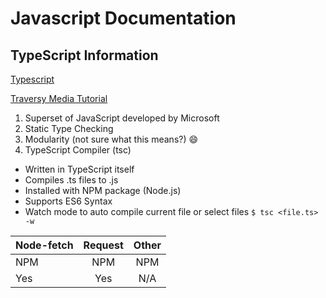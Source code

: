 # Javascript Documentation

## TypeScript Information
[Typescript](https://www.typescriptlang.org/)

[Traversy Media Tutorial](https://www.youtube.com/watch?v=rAy_3SlqT-E)
1. Superset of JavaScript developed by Microsoft
2. Static Type Checking
3. Modularity (not sure what this means?) :smile:
4. TypeScript Compiler (tsc)
- Written in TypeScript itself
- Compiles .ts files to .js
- Installed with NPM package (Node.js)
- Supports ES6 Syntax
- Watch mode to auto compile current file or select files `$ tsc <file.ts> -w`

| Node-fetch | Request | Other|
|-----------|:---------:|:--------:|
| NPM | NPM | NPM |
| Yes | Yes | N/A |
